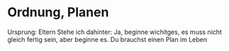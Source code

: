 # Ordnung, Planen

Ursprung: Eltern
Stehe ich dahinter: Ja, beginne wichitges, es muss nicht gleich fertig sein, aber beginne es. Du brauchst einen Plan im Leben